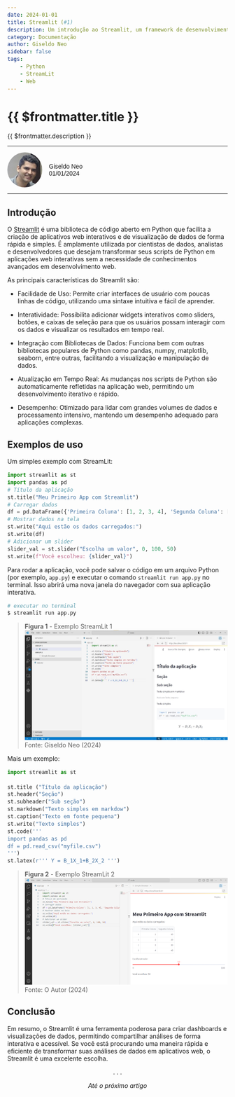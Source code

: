 ```yaml
---
date: 2024-01-01
title: Streamlit (#1)
description: Um introdução ao Streamlit, um framework de desenvolvimento rápido web para Python
category: Documentação
author: Giseldo Neo
sidebar: false
tags: 
    - Python
    - StreamLit
    - Web
---
```


# {{ $frontmatter.title }}

{{ $frontmatter.description }}

<style>
    .profile {
      display: flex;
      align-items: center;
      gap: 15px;
      font-family: Arial, sans-serif;
    }

    .profile img {
      border-radius: 50%;
      width: 80px; /* Adjust size as needed */
      height: 80px; /* Adjust size as needed */
    }

    .profile-details {
      font-size: 14px;
    }

    .profile-details p {
      margin: 0;
    }
  </style>
  
  <hr class="solid">
  <div class="profile">
    <img src="./giseldo.png" alt="Profile Picture" />
    <div class="profile-details">
      <p>Giseldo Neo</p>
      <p>01/01/2024</p>
    </div>
  </div>
  <hr class="solid">

## Introdução

O [Streamlit](https://streamlit.io/) é uma biblioteca de código aberto em Python que facilita a criação de aplicativos web interativos e de visualização de dados de forma rápida e simples. É amplamente utilizada por cientistas de dados, analistas e desenvolvedores que desejam transformar seus scripts de Python em aplicações web interativas sem a necessidade de conhecimentos avançados em desenvolvimento web.

As principais características do Streamlit são:

* Facilidade de Uso: Permite criar interfaces de usuário com poucas linhas de código, utilizando uma sintaxe intuitiva e fácil de aprender.

* Interatividade: Possibilita adicionar widgets interativos como sliders, botões, e caixas de seleção para que os usuários possam interagir com os dados e visualizar os resultados em tempo real.

* Integração com Bibliotecas de Dados: Funciona bem com outras bibliotecas populares de Python como pandas, numpy, matplotlib, seaborn, entre outras, facilitando a visualização e manipulação de dados.

* Atualização em Tempo Real: As mudanças nos scripts de Python são automaticamente refletidas na aplicação web, permitindo um desenvolvimento iterativo e rápido.

* Desempenho: Otimizado para lidar com grandes volumes de dados e processamento intensivo, mantendo um desempenho adequado para aplicações complexas.

## Exemplos de uso

Um simples exemplo com StreamLit:

```python
import streamlit as st
import pandas as pd
# Título da aplicação
st.title("Meu Primeiro App com Streamlit")
# Carregar dados
df = pd.DataFrame({'Primeira Coluna': [1, 2, 3, 4], 'Segunda Coluna': [10, 20, 30, 40]})
# Mostrar dados na tela
st.write("Aqui estão os dados carregados:")
st.write(df)
# Adicionar um slider
slider_val = st.slider("Escolha um valor", 0, 100, 50)
st.write(f"Você escolheu: {slider_val}")
```

Para rodar a aplicação, você pode salvar o código em um arquivo Python (por exemplo, `app.py`) e executar o comando `streamlit run app.py` no terminal. Isso abrirá uma nova janela do navegador com 
sua aplicação interativa.

```sh
# executar no terminal
$ streamlit run app.py
```

>**Figura 1** - Exemplo StreamLit 1
![Streamlit exemplo 1](./2024-01-01-streamlit/exemplo1.jpg)
>Fonte: Giseldo Neo (2024)

Mais um exemplo:

```python
import streamlit as st

st.title ("Título da aplicação")
st.header("Seção")
st.subheader("Sub seção")
st.markdown("Texto simples em markdow")
st.caption("Texto em fonte pequena")
st.write("Texto simples")
st.code(''' 
import pandas as pd
df = pd.read_csv("myfile.csv")
''')
st.latex(r''' Y = B_1X_1+B_2X_2 ''')
```

>**Figura 2** - Exemplo StreamLit 2
![Streamlit exemplo 2](./2024-01-01-streamlit/exemplo2.png)
>Fonte: O Autor (2024)

## Conclusão

Em resumo, o Streamlit é uma ferramenta poderosa para criar dashboards e visualizações de dados, permitindo compartilhar análises de forma interativa e acessível. Se você está procurando uma maneira rápida e eficiente de transformar suas análises de dados em aplicativos web, o Streamlit é uma excelente escolha.

<center>. . .</center>

_<center>Até o próximo artigo</center>_
